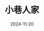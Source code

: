 ---
layout: page
title: 小巷人家
description: 好看，除了范丞丞演得依托答辩。
category: 剧集
img: assets/img/movie/2024/xiao_xiang_ren_jia.webp
star: 4
date: 2024-11-20
---